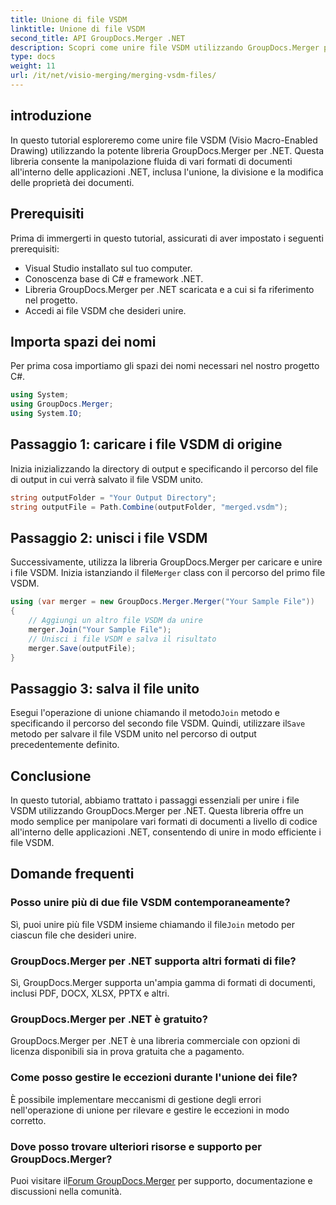 ```yaml
---
title: Unione di file VSDM
linktitle: Unione di file VSDM
second_title: API GroupDocs.Merger .NET
description: Scopri come unire file VSDM utilizzando GroupDocs.Merger per .NET. Semplifica le attività di gestione dei documenti con questa libreria facile da usare.
type: docs
weight: 11
url: /it/net/visio-merging/merging-vsdm-files/
---
```

## introduzione
In questo tutorial esploreremo come unire file VSDM (Visio Macro-Enabled Drawing) utilizzando la potente libreria GroupDocs.Merger per .NET. Questa libreria consente la manipolazione fluida di vari formati di documenti all'interno delle applicazioni .NET, inclusa l'unione, la divisione e la modifica delle proprietà dei documenti.
## Prerequisiti
Prima di immergerti in questo tutorial, assicurati di aver impostato i seguenti prerequisiti:
- Visual Studio installato sul tuo computer.
- Conoscenza base di C# e framework .NET.
- Libreria GroupDocs.Merger per .NET scaricata e a cui si fa riferimento nel progetto.
- Accedi ai file VSDM che desideri unire.

## Importa spazi dei nomi
Per prima cosa importiamo gli spazi dei nomi necessari nel nostro progetto C#.
```csharp
using System; 
using GroupDocs.Merger;
using System.IO;
```
## Passaggio 1: caricare i file VSDM di origine
Inizia inizializzando la directory di output e specificando il percorso del file di output in cui verrà salvato il file VSDM unito.
```csharp
string outputFolder = "Your Output Directory";
string outputFile = Path.Combine(outputFolder, "merged.vsdm");
```
## Passaggio 2: unisci i file VSDM
 Successivamente, utilizza la libreria GroupDocs.Merger per caricare e unire i file VSDM. Inizia istanziando il file`Merger` class con il percorso del primo file VSDM.
```csharp
using (var merger = new GroupDocs.Merger.Merger("Your Sample File"))
{
    // Aggiungi un altro file VSDM da unire
    merger.Join("Your Sample File");
    // Unisci i file VSDM e salva il risultato
    merger.Save(outputFile);
}
```
## Passaggio 3: salva il file unito
Esegui l'operazione di unione chiamando il metodo`Join` metodo e specificando il percorso del secondo file VSDM. Quindi, utilizzare il`Save` metodo per salvare il file VSDM unito nel percorso di output precedentemente definito.

## Conclusione
In questo tutorial, abbiamo trattato i passaggi essenziali per unire i file VSDM utilizzando GroupDocs.Merger per .NET. Questa libreria offre un modo semplice per manipolare vari formati di documenti a livello di codice all'interno delle applicazioni .NET, consentendo di unire in modo efficiente i file VSDM.

## Domande frequenti
### Posso unire più di due file VSDM contemporaneamente?
 Sì, puoi unire più file VSDM insieme chiamando il file`Join` metodo per ciascun file che desideri unire.
### GroupDocs.Merger per .NET supporta altri formati di file?
Sì, GroupDocs.Merger supporta un'ampia gamma di formati di documenti, inclusi PDF, DOCX, XLSX, PPTX e altri.
### GroupDocs.Merger per .NET è gratuito?
GroupDocs.Merger per .NET è una libreria commerciale con opzioni di licenza disponibili sia in prova gratuita che a pagamento.
### Come posso gestire le eccezioni durante l'unione dei file?
È possibile implementare meccanismi di gestione degli errori nell'operazione di unione per rilevare e gestire le eccezioni in modo corretto.
### Dove posso trovare ulteriori risorse e supporto per GroupDocs.Merger?
 Puoi visitare il[Forum GroupDocs.Merger](https://forum.groupdocs.com/c/merger/32) per supporto, documentazione e discussioni nella comunità.